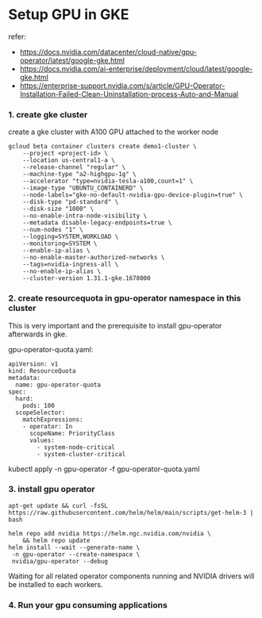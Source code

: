 # Setup GPU in GKE


refer:
- https://docs.nvidia.com/datacenter/cloud-native/gpu-operator/latest/google-gke.html
- https://docs.nvidia.com/ai-enterprise/deployment/cloud/latest/google-gke.html
- https://enterprise-support.nvidia.com/s/article/GPU-Operator-Installation-Failed-Clean-Uninstallation-process-Auto-and-Manual

### 1. create gke cluster
create a gke cluster with A100 GPU attached to the worker node
```
gcloud beta container clusters create demo1-cluster \
    --project <project-id> \
    --location us-central1-a \
    --release-channel "regular" \
    --machine-type "a2-highgpu-1g" \
    --accelerator "type=nvidia-tesla-a100,count=1" \
    --image-type "UBUNTU_CONTAINERD" \
    --node-labels="gke-no-default-nvidia-gpu-device-plugin=true" \
    --disk-type "pd-standard" \
    --disk-size "1000" \
    --no-enable-intra-node-visibility \
    --metadata disable-legacy-endpoints=true \
    --num-nodes "1" \
    --logging=SYSTEM,WORKLOAD \
    --monitoring=SYSTEM \
    --enable-ip-alias \
    --no-enable-master-authorized-networks \
    --tags=nvidia-ingress-all \
    --no-enable-ip-alias \
    --cluster-version 1.31.1-gke.1678000
```

### 2. create resourcequota in gpu-operator namespace in this cluster

This is very important and the prerequisite to install gpu-operator afterwards in gke.

gpu-operator-quota.yaml:
```
apiVersion: v1
kind: ResourceQuota
metadata:
  name: gpu-operator-quota
spec:
  hard:
    pods: 100
  scopeSelector:
    matchExpressions:
    - operator: In
      scopeName: PriorityClass
      values:
        - system-node-critical
        - system-cluster-critical
```

kubectl apply -n gpu-operator -f gpu-operator-quota.yaml

### 3. install gpu operator

```
apt-get update && curl -fsSL https://raw.githubusercontent.com/helm/helm/main/scripts/get-helm-3 | bash

helm repo add nvidia https://helm.ngc.nvidia.com/nvidia \
    && helm repo update
helm install --wait --generate-name \
 -n gpu-operator --create-namespace \
 nvidia/gpu-operator --debug
```
Waiting for all related operator components running and NVIDIA drivers will be installed to each workers.

### 4. Run your gpu consuming applications

